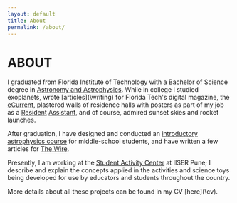 ```yaml
---
layout: default
title: About
permalink: /about/
---
```

# ABOUT
I graduated from Florida Institute of Technology with a Bachelor of Science degree in [Astronomy and Astrophysics](https://www.fit.edu/programs/astronomy-and-astrophysics-bs/). While in college I studied exoplanets, wrote [articles](\writing\) for Florida Tech's digital magazine, the [eCurrent](https://adastra.fit.edu/blog/author/sbhure2013/), plastered walls of residence halls with posters as part of my job as a [Resident](https://www.fit.edu/reslife/) [Assistant](https://www.instagram.com/floridatechreslife/), and of course, admired sunset skies and rocket launches.

After graduation, I have designed and conducted an [introductory astrophysics course](https://www.assettalentsearch.com/ats/images/programmes-by-asset-2019.pdf) for middle-school students, and have written a few articles for [The Wire](http://science.thewire.in/author/sbhure/).

Presently, I am working at the [Student Activity Center](http://www.iiserpune.ac.in/outreach/science-activity-centre/) at IISER Pune; I describe and explain the concepts applied in the activities and science toys being developed for use by educators and students throughout the country.

More details about all these projects can be found in my CV [here](\cv\).
